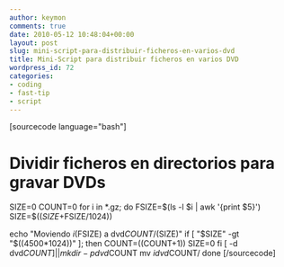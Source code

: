```yaml
---
author: keymon
comments: true
date: 2010-05-12 10:48:04+00:00
layout: post
slug: mini-script-para-distribuir-ficheros-en-varios-dvd
title: Mini-Script para distribuir ficheros en varios DVD
wordpress_id: 72
categories:
- coding
- fast-tip
- script
---
```


[sourcecode language="bash"]
# Dividir ficheros en directorios para gravar DVDs

SIZE=0
COUNT=0
for i in *.gz; do
 FSIZE=$(ls -l $i | awk '{print $5}')
 SIZE=$(($SIZE+$FSIZE/1024))

 echo "Moviendo $i ($FSIZE) a dvd$COUNT/ ($SIZE)"
 if [ "$SIZE" -gt "$((4500*1024))" ]; then
 COUNT=$(($COUNT+1))
 SIZE=0
 fi
 [ -d  dvd$COUNT ] || mkdir -p dvd$COUNT
 mv $i dvd$COUNT/
done
[/sourcecode]
